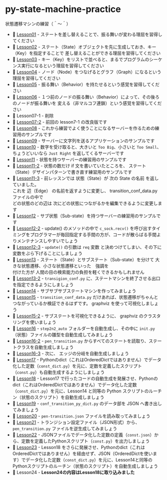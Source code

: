 # py-state-machine-practice

状態遷移マシンの練習（＾～＾）

* 📖 [Lesson01](./lesson01) - ステートを差し替えることで、振る舞いが変わる理屈を習得してください
* 📖 [Lesson02](./lesson02) - ステート（State）オブジェクトを先に生成しておき、キー（Key）を指定することで 差し替えることができる理屈を習得してください
* 📖 [Lesson03](./lesson03) - キー（Key）をリストで並べると、まるでプログラムのシーケンス実行になるという理屈を習得してください
* 📖 [Lesson04](./lesson04) - ノード（Node）をつなげるとグラフ（Graph）になるという理屈を習得してください
* 📖 [Lesson05](./lesson05) - 振る舞い（Behavior）を持たせるという感覚を習得してください
* 📖 [Lesson06](./lesson06) - １つ前のノードの振る舞い（Behavior）によって、その後ろのノードが振る舞いを 変える（非マルコフ連鎖）という感覚を習得してください
* 📖 Lesson07-1 - 削除
* 📖 [Lesson07-2](./lesson07n2) - 前回の lesson7-1 の改良版です
* 📖 [Lesson08](./lesson08) - これから練習でよく使うことになるサーバーを作るための練習用のサンプルです
* 📖 [Lesson09](./lesson09) - サーバーに文字列を送るアプリケーションのサンプルです
* 📖 [Lesson10](./lesson10) - 数字を受け取ると、大きいと `Too Big`、小さいと `Too Small`、 ちょうどいいなら `Just Right` を返してくるサーバーです
* 📖 [Lesson11](./lesson11) - 状態を持つサーバーの練習用のサンプルです
* 📖 [Lesson11-2](./lesson11n2) - 状態の数だけ if 文を書いていたところを、 ステート（State）デザインパターンで書き直す練習用のサンプルです
* 📖 [Lesson11-3](./lesson11n3) - 前レッスンでは 状態（State）が 次の State の名前 を返していました。  
  これを 辺（Edge） の名前を返すように変更し、 transition_conf_data.py ファイルの中で  
  どの状態のどの辺は 次にどの状態につながるかを編集できるように変更します
* 📖 [Lesson12](./lesson12) - サブ状態（Sub-state）を持つサーバーの練習用のサンプルです
* 📖 [Lesson12-2](./lesson12n2) - update() のメソッドの中で `c_sock.recv()` を呼び出すタイミングをプログラマーが毎回指定する手間の方が、コードが散らばる手間よりメンテナンスしやすいでしょう
* 📖 [Lesson12-3](./lesson12n3) - `update()` の引数は `req` 変数 と決めつけてしまい、その下に変数をぶら下げることにしましょう
* 📖 [Lesson13](./lesson13) - ステート（State）とサブステート（Sub-state）を分けて 大きな状態遷移、小さな状態遷移といった　強調を  
  付けた方が 人間の目の検索能力の負担を軽くできるかもしれません
* 📖 [Lesson13-2](./lesson13n2) - `transigion_conf.py` に、ステートマシンを終了させる出口を指定できるようにしましょう
* 📖 [Lesson14](./lesson14) - サブサブサブステートマシンを作ってみましょう
* 📖 [Lesson15](./lesson15) - `transition_conf_data.py` だけあれば、状態遷移がちゃんとつながっているか検証できるはずです。 graphviz を使って可視化しましょう
* 📖 [Lesson15-2](./lesson15n2) - サブステートを可視化できるように、 graphviz のクラスタリングを使いましょう
* 📖 [Lesson16](./lesson16) - `step2n2_auto` フォルダーを自動生成し、その中に `init.py` （状態）ファイルの雛型を自動生成してみましょう
* 📖 [Lesson16-2](./lesson16n2) - `pen_transition.py` からすべてのステートを読取り、ステートクラスを自動生成しましょう
* 📖 [Lesson16-3](./lesson16n3) - 次に、 エッジの分岐を自動生成しましょう
* 📖 [Lesson17](./lesson17) - Pythonのdict（これはOrderedDictではありません）でデータ化した定数（`const_dict.py`）を元に、定数を定義したスクリプト（`const.py`）も自動生成するようにしましょう
* 📖 [Lesson18](./lesson18) - Lesson17 で行ったコードの自動生成を発展させ、Pythonのdict（これはOrderedDictではありません）でデータ化した定数（`const_dict.py`）を元に、Lesson14 と同等の Python スクリプトのルーチン（状態のスクリプト）を自動生成しましょう
* 📖 [Lesson19](./lesson19) - `conf_transition_py_dict.py` のデータ部を JSON へ書き出してみましょう
* 📖 [Lesson20](./lesson20) - `pen-transition.json` ファイルを読み取ってみましょう
* 📖 [Lesson21](./lesson21) - トランジション設定ファイル（JSON形式）から、 `pen_transition.py` ファイルを逆生成してみましょう
* 📖 [Lesson22](./lesson22) - JSONファイルでデータ化した定数の定義（`const.json`）から、定数を定義したPythonスクリプト（`const.py`）を出力しましょう
* 📖 [Lesson23](./lesson23) - Lesson18 をさらに発展させ、Pythonのdict（これはOrderedDictではありません）を経由せず、JSON（OrderedDictを使います）でデータ化した定数（`const_dict.py`）を元に、Lesson14と同等のPythonスクリプトのルーチン（状態のスクリプト）を自動生成しましょう
* 📖 Lesson24 - **Lesson24の内容はLesson18に取り込みました**
